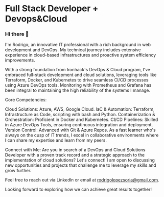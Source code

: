 # Full Stack Developer + Devops&Cloud

### Hi there 👋

I'm Rodrigo, an innovative IT professional with a rich background in web development and DevOps. My technical journey includes extensive experience in cloud-based infrastructures and proactive system efficiency improvements.

With a strong foundation from Ironhack's DevOps & Cloud program, I've embraced full-stack development and cloud solutions, leveraging tools like Terraform, Docker, and Kubernetes to drive seamless CI/CD processes using Azure DevOps tools. Monitoring with Prometheus and Grafana has been integral to maintaining the high reliability of the systems I manage.

Core Competencies:

Cloud Solutions: Azure, AWS, Google Cloud.
IaC & Automation: Terraform, Infrastructure as Code, scripting with bash and Python.
Containerization & Orchestration: Proficient in Docker and Kubernetes.
CI/CD Pipelines: Skilled in Azure DevOps Tools, ensuring continuous integration and deployment.
Version Control: Advanced with Git & Azure Repos.
As a fast learner who's always on the cusp of IT trends, I excel in collaborative environments where I can share my expertise and learn from my peers.

Connect with Me:
Are you in search of a DevOps and Cloud Solutions Developer with a proven track record and a strategic approach to the implementation of cloud solutions? Let's connect! I am open to discussing new opportunities and projects that challenge me to leverage my skills and grow further.

Feel free to reach out via LinkedIn or email at rodrigolopezsoria@gmail.com.

Looking forward to exploring how we can achieve great results together!

<!--
**RodrigoLSoria/RodrigoLSoria** is a ✨ _special_ ✨ repository because its `README.md` (this file) appears on your GitHub profile.

Here are some ideas to get you started:

- 🔭 I’m currently working on ...
- 🌱 I’m currently learning ...
- 👯 I’m looking to collaborate on ...
- 🤔 I’m looking for help with ...
- 💬 Ask me about ...
- 📫 How to reach me: ...
- 😄 Pronouns: ...
- ⚡ Fun fact: ...
-->
